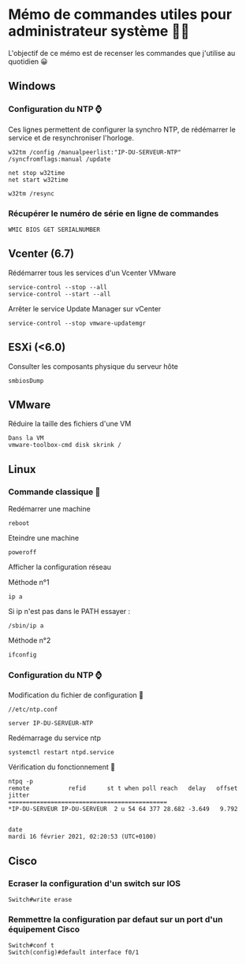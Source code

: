 # Mémo de commandes utiles pour administrateur système :technologist:

L'objectif de ce mémo est de recenser les commandes que j'utilise au quotidien :grinning:

## Windows

### Configuration du NTP :watch:
Ces lignes permettent de configurer la synchro NTP, de rédémarrer le service et de resynchroniser l'horloge.
```
w32tm /config /manualpeerlist:"IP-DU-SERVEUR-NTP" /syncfromflags:manual /update

net stop w32time
net start w32time

w32tm /resync
```
### Récupérer le numéro de série en ligne de commandes
```
WMIC BIOS GET SERIALNUMBER
```

## Vcenter (6.7)

Rédémarrer tous les services d'un Vcenter VMware
```
service-control --stop --all
service-control --start --all
```
Arrêter le service Update Manager sur vCenter
```
service-control --stop vmware-updatemgr
```
## ESXi (<6.0)

Consulter les composants physique du serveur hôte

```
smbiosDump
```
## VMware
Réduire la taille des fichiers d'une VM
```
Dans la VM
vmware-toolbox-cmd disk skrink /
```

## Linux

### Commande classique :memo:
Redémarrer une machine 
```
reboot
```
Eteindre une machine
```
poweroff
```
Afficher la configuration réseau

Méthode n°1
```
ip a
```
Si ip n'est pas dans le PATH essayer :
```
/sbin/ip a
```
Méthode n°2
```
ifconfig
```

### Configuration du NTP :watch:

Modification du fichier de configuration :memo:
```
//etc/ntp.conf

server IP-DU-SERVEUR-NTP

```
Redémarrage du service ntp
```
systemctl restart ntpd.service
```
Vérification du fonctionnement :memo:
```
ntpq -p
remote           refid      st t when poll reach   delay   offset  jitter
=============================================
*IP-DU-SERVEUR IP-DU-SERVEUR  2 u 54 64 377 28.682 -3.649   9.792


date
mardi 16 février 2021, 02:20:53 (UTC+0100)
```

## Cisco

### Ecraser la configuration d'un switch sur IOS
```
Switch#write erase
```
### Remmettre la configuration par defaut sur un port d'un équipement Cisco
```
Switch#conf t
Switch(config)#default interface f0/1
```
